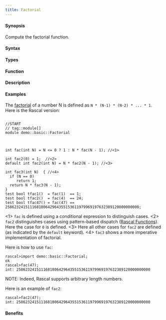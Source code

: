 ```yaml
---
title: Factorial
---
```


#### Synopsis

Compute the factorial function.

#### Syntax

#### Types

#### Function

#### Description

#### Examples

The [factorial](http://en.wikipedia.org/wiki/Factorial)
of a number N is defined as `N * (N-1) * (N-2) * ... * 1`.
Here is the Rascal version:

```rascal

//START
// tag::module[]
module demo::basic::Factorial



int fac(int N) = N <= 0 ? 1 : N * fac(N - 1); //<1>

int fac2(0) = 1;  //<2>
default int fac2(int N) = N * fac2(N - 1); //<3>

int fac3(int N)  { //<4>
  if (N == 0) 
     return 1;
  return N * fac3(N - 1);
}
test bool tfac1()  = fac(1)  == 1;
test bool tfac2()  = fac(4)  == 24;
test bool tfac47() = fac(47) == 258623241511168180642964355153611979969197632389120000000000;

```
          
<1> `fac` is defined using a conditional expression to distinguish cases.
<2> `fac2` distinguishes cases using pattern-based dispatch ([Rascal Functions](/Rascal/Declarations/Function)).
    Here the case for `0` is defined.
<3> Here all other cases for `fac2` are defined (as indicated by the `default` keyword).
<4> `fac3` shows a more imperative implementation of factorial.

Here is how to use `fac`:


```rascal-shell
rascal>import demo::basic::Factorial;
ok
rascal>fac(47);
int: 258623241511168180642964355153611979969197632389120000000000
```

NOTE: Indeed, Rascal supports arbitrary length numbers.
 
Here is an example of `fac2`:

```rascal-shell
rascal>fac2(47);
int: 258623241511168180642964355153611979969197632389120000000000
```

#### Benefits



